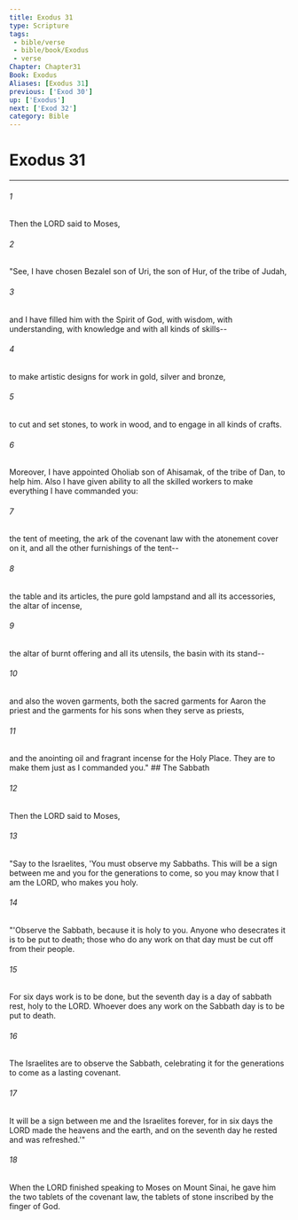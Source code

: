 ```yaml
---
title: Exodus 31
type: Scripture
tags:
 - bible/verse
 - bible/book/Exodus
 - verse
Chapter: Chapter31
Book: Exodus
Aliases: [Exodus 31]
previous: ['Exod 30']
up: ['Exodus']
next: ['Exod 32']
category: Bible
---
```

# Exodus 31

***


###### 1 
Then the LORD said to Moses, 

###### 2 
"See, I have chosen Bezalel son of Uri, the son of Hur, of the tribe of Judah, 

###### 3 
and I have filled him with the Spirit of God, with wisdom, with understanding, with knowledge and with all kinds of skills-- 

###### 4 
to make artistic designs for work in gold, silver and bronze, 

###### 5 
to cut and set stones, to work in wood, and to engage in all kinds of crafts. 

###### 6 
Moreover, I have appointed Oholiab son of Ahisamak, of the tribe of Dan, to help him. Also I have given ability to all the skilled workers to make everything I have commanded you: 

###### 7 
the tent of meeting, the ark of the covenant law with the atonement cover on it, and all the other furnishings of the tent-- 

###### 8 
the table and its articles, the pure gold lampstand and all its accessories, the altar of incense, 

###### 9 
the altar of burnt offering and all its utensils, the basin with its stand-- 

###### 10 
and also the woven garments, both the sacred garments for Aaron the priest and the garments for his sons when they serve as priests, 

###### 11 
and the anointing oil and fragrant incense for the Holy Place. They are to make them just as I commanded you." ## The Sabbath 

###### 12 
Then the LORD said to Moses, 

###### 13 
"Say to the Israelites, 'You must observe my Sabbaths. This will be a sign between me and you for the generations to come, so you may know that I am the LORD, who makes you holy. 

###### 14 
"'Observe the Sabbath, because it is holy to you. Anyone who desecrates it is to be put to death; those who do any work on that day must be cut off from their people. 

###### 15 
For six days work is to be done, but the seventh day is a day of sabbath rest, holy to the LORD. Whoever does any work on the Sabbath day is to be put to death. 

###### 16 
The Israelites are to observe the Sabbath, celebrating it for the generations to come as a lasting covenant. 

###### 17 
It will be a sign between me and the Israelites forever, for in six days the LORD made the heavens and the earth, and on the seventh day he rested and was refreshed.'" 

###### 18 
When the LORD finished speaking to Moses on Mount Sinai, he gave him the two tablets of the covenant law, the tablets of stone inscribed by the finger of God. 
